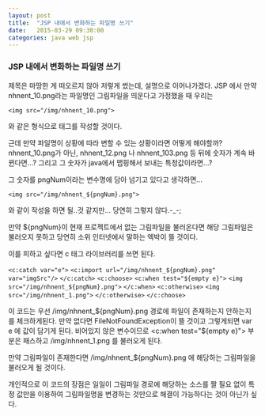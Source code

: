 ```yaml
---
layout: post
title:  "JSP 내에서 변화하는 파일명 쓰기"
date:   2015-03-29 09:30:00
categories: java web jsp
---
```



### JSP 내에서 변화하는 파일명 쓰기
  
제목은 마땅한 게 떠오르지 않아 저렇게 썼는데, 설명으로 이어나가겠다.
JSP 에서 만약 nhnent_10.png라는 파일명인 그림파일을 띄운다고 가정했을 때 
우리는
  
  `<img src="/img/nhnent_10.png">`
  
와 같은 형식으로 태그를 작성할 것이다.

근데 만약 파일명이 상황에 따라 변할 수 있는 상황이라면 어떻게 해야할까?
nhnent_10.png가 아닌, nhnent_12.png 나 nhnent_103.png 등 뒤에 숫자가 계속 바뀐다면...?
그리고 그 숫자가 java에서 맵핑해서 보내는 특정값이라면...?

그 숫자를 pngNum이라는 변수명에 담아 넘기고 있다고 생각하면...
  
  `<img src="/img/nhnent_${pngNum}.png">`
  
와 같이 작성을 하면 될..것 같지만...
당연히 그렇지 않다.-_-;

만약 ${pngNum}이 현재 프로젝트에서 없는 그림파일을 불러온다면 해당 그림파일은 불러오지 못하고
당연히 소위 인터넷에서 말하는 엑박이 뜰 것이다.

이를 피하고 싶다면 c 태그 라이브러리를 쓰면 된다.

  `<c:catch var="e">`
  	`<c:import url="/img/nhnent_${pngNum}.png" var="imgSrc"/>`
  	`</c:catch>`
  `<c:choose>`
  	`<c:when test="${empty e}">`
  	  `<img src="/img/nhnent_${pngNum}.png">`
  	`</c:when>`
  	`<c:otherwise>`
    	`<img src="/img/nhnent_1.png">`
  `</c:otherwise>`
  `</c:choose>`

이 코드는 우선 /img/nhnent_${pngNum}.png 경로에 파일이 존재하는지 안하는지를 체크하게된다.
만약 없다면 FileNotFoundException이 뜰 것이고 그렇게되면 var e 에 값이 담기게 된다.
비어있지 않은 변수이므로 <c:when test="${empty e}"> 부분은 패스하고
/img/nhnent_1.png 를 불러오게 된다.

만약 그림파일이 존재한다면 /img/nhnent_${pngNum}.png 에 해당하는 그림파일을 불러오게 될 것이다.

개인적으로 이 코드의 장점은 일일이 그림파일 경로에 해당하는 소스를 짤 필요 없이
특정 값만을 이용하여 그림파일명을 변경하는 것만으로 해결이 가능하다는 것이 아닌가 싶다.
